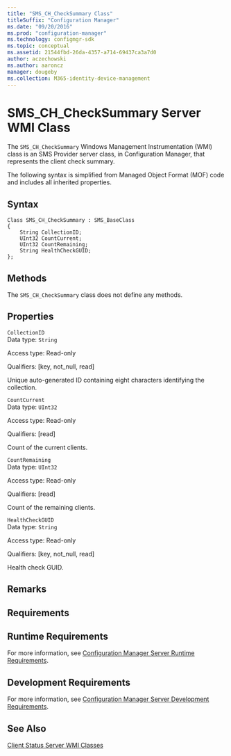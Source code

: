 ```yaml
---
title: "SMS_CH_CheckSummary Class"
titleSuffix: "Configuration Manager"
ms.date: "09/20/2016"
ms.prod: "configuration-manager"
ms.technology: configmgr-sdk
ms.topic: conceptual
ms.assetid: 21544fbd-26da-4357-a714-69437ca3a7d0
author: aczechowski
ms.author: aaroncz
manager: dougeby
ms.collection: M365-identity-device-management
---
```

# SMS_CH_CheckSummary Server WMI Class
The `SMS_CH_CheckSummary` Windows Management Instrumentation (WMI) class is an SMS Provider server class, in Configuration Manager, that represents the client check summary.  

 The following syntax is simplified from Managed Object Format (MOF) code and includes all inherited properties.  

## Syntax  

```  
Class SMS_CH_CheckSummary : SMS_BaseClass  
{  
    String CollectionID;  
    UInt32 CountCurrent;  
    UInt32 CountRemaining;  
    String HealthCheckGUID;  
};  
```  

## Methods  
 The `SMS_CH_CheckSummary` class does not define any methods.  

## Properties  
 `CollectionID`  
 Data type: `String`  

 Access type: Read-only  

 Qualifiers: [key, not_null, read]  

 Unique auto-generated ID containing eight characters identifying the collection.  

 `CountCurrent`  
 Data type: `UInt32`  

 Access type: Read-only  

 Qualifiers: [read]  

 Count of the current clients.  

 `CountRemaining`  
 Data type: `UInt32`  

 Access type: Read-only  

 Qualifiers: [read]  

 Count of the remaining clients.  

 `HealthCheckGUID`  
 Data type: `String`  

 Access type: Read-only  

 Qualifiers: [key, not_null, read]  

 Health check GUID.   

## Remarks  

## Requirements  

## Runtime Requirements  
 For more information, see [Configuration Manager Server Runtime Requirements](../../../../../develop/core/reqs/server-runtime-requirements.md).  

## Development Requirements  
 For more information, see [Configuration Manager Server Development Requirements](../../../../../develop/core/reqs/server-development-requirements.md).  

## See Also  
 [Client Status Server WMI Classes](../../../../../develop/reference/core/clients/status/client-status-server-wmi-classes.md)
